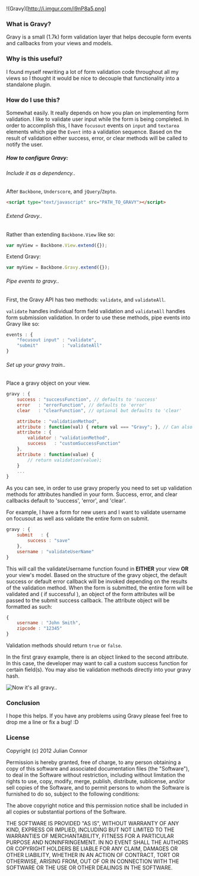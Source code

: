 !(Gravy)[http://i.imgur.com/i9nP8a5.png]

### What is Gravy?

Gravy is a small (1.7k) form validation layer that helps decouple form events and callbacks from your views and models.

### Why is this useful?

I found myself rewriting a lot of form validation code throughout all my views so I thought it would be nice to decouple that functionality into a standalone plugin.

### How do I use this?

Somewhat easily. It really depends on how you plan on implementing form validation. I like to validate user input while the form is being completed. In order to accomplish this, I have ```focusout``` events on ```input``` and ```textarea``` elements which pipe the ```Event``` into a validation sequence. Based on the result of validation either success, error, or clear methods will be called to notify the user.

##### How to configure Gravy:

###### Include it as a dependency..
After ```Backbone```, ```Underscore```, and ```jQuery```/```Zepto```.
```html
<script type="text/javascript" src="PATH_TO_GRAVY"></script>
```

###### Extend Gravy..
Rather than extending ```Backbone.View``` like so:
```javascript
var myView = Backbone.View.extend({});
```

Extend Gravy:
```javascript
var myView = Backbone.Gravy.extend({});
```

###### Pipe events to gravy..
First, the Gravy API has two methods: ```validate```, and ```validateAll```.

```validate``` handles individual form field validation and ```validateAll``` handles form submission validation. In order to use these methods, pipe events into Gravy like so:
```javascript
events : {
    "focusout input" : "validate",
    "submit"         : "validateAll"
}
```


###### Set up your gravy train..
Place a gravy object on your view.
```javascript
gravy : {
    success : "successFunction", // defaults to 'success'
    error   : "errorFunction", // defaults to 'error'
    clear   : "clearFunction", // optional but defaults to 'clear'

    attribute : "validationMethod",
    attribute : function(val) { return val === "Gravy"; }, // Can also pass anonymous functions
    attribute : {
        validator : "validationMethod",
        success   : "customSuccessFunction"
    },
    attribute : function(value) {
        // return validation(value);
    }
    ...
}
```

As you can see, in order to use gravy properly you need to set up validation methods for attributes handled in your form. Success, error, and clear callbacks default
to 'success', 'error', and 'clear'.

For example, I have a form for new users and I want to validate username on focusout as well ass validate the entire form on submit.
```javascript
gravy : {
    submit   : {
        success : "save"
    },
    username : "validateUserName"
}
```

This will call the validateUsername function found in **EITHER** your view **OR** your view's model. Based on the structure of the gravy object, the default success or default error callback will be invoked depending on the results of the validation method. When the form is submitted, the entire form will be validated and ( if successful ), an object of the form attributes will be passed to the submit success callback. The attribute object will be formatted as such:
```javascript
{
    username : "John Smith",
    zipcode : "12345"
}
```

Validation methods should return ```true``` or ```false```.

In the first gravy example, there is an object linked to the second attribute. In this case, the developer may want to call a custom success function for certain field(s). You may also tie validation methods directly into your gravy hash.


![Now it's all gravy..](http://dl.dropbox.com/u/1654579/Screenshots/o097.png)


### Conclusion

I hope this helps. If you have any problems using Gravy please feel free to drop me a line or fix a bug! :D


### License

Copyright (c) 2012 Julian Connor

Permission is hereby granted, free of charge, to any person obtaining a copy of this software and associated documentation files (the "Software"), to deal in the Software without restriction, including without limitation the rights to use, copy, modify, merge, publish, distribute, sublicense, and/or sell copies of the Software, and to permit persons to whom the Software is furnished to do so, subject to the following conditions:

The above copyright notice and this permission notice shall be included in all copies or substantial portions of the Software.

THE SOFTWARE IS PROVIDED "AS IS", WITHOUT WARRANTY OF ANY KIND, EXPRESS OR IMPLIED, INCLUDING BUT NOT LIMITED TO THE WARRANTIES OF MERCHANTABILITY, FITNESS FOR A PARTICULAR PURPOSE AND NONINFRINGEMENT. IN NO EVENT SHALL THE AUTHORS OR COPYRIGHT HOLDERS BE LIABLE FOR ANY CLAIM, DAMAGES OR OTHER LIABILITY, WHETHER IN AN ACTION OF CONTRACT, TORT OR OTHERWISE, ARISING FROM, OUT OF OR IN CONNECTION WITH THE SOFTWARE OR THE USE OR OTHER DEALINGS IN THE SOFTWARE.
